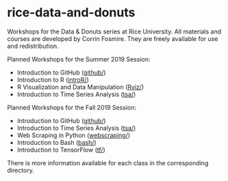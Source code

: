 # rice-data-and-donuts
Workshops for the Data &amp; Donuts series at Rice University. All materials and courses are developed by Corrin Fosmire. They are freely available for use and redistribution.

Planned Workshops for the Summer 2019 Session:
* Introduction to GitHub ([github/](https://github.com/bakitybacon/rice-data-and-donuts/tree/master/github))
* Introduction to R ([introR/](https://github.com/bakitybacon/rice-data-and-donuts/tree/master/introR))
* R Visualization and Data Manipulation ([Rviz/](https://github.com/bakitybacon/rice-data-and-donuts/tree/master/Rviz))
* Introduction to Time Series Analysis ([tsa/](https://github.com/bakitybacon/rice-data-and-donuts/tree/master/tsa))

Planned Workshops for the Fall 2019 Session:
* Introduction to GitHub ([github/](https://github.com/bakitybacon/rice-data-and-donuts/tree/master/github))
* Introduction to Time Series Analysis ([tsa/](https://github.com/bakitybacon/rice-data-and-donuts/tree/master/tsa))
* Web Scraping in Python ([webscraping/](https://github.com/bakitybacon/rice-data-and-donuts/tree/master/webscraping/))
* Introduction to Bash ([bash/](https://github.com/bakitybacon/rice-data-and-donuts/tree/master/bash))
* Introduction to TensorFlow ([tf/](https://github.com/bakitybacon/rice-data-and-donuts/tree/master/tf))


There is more information available for each class in the corresponding directory.
